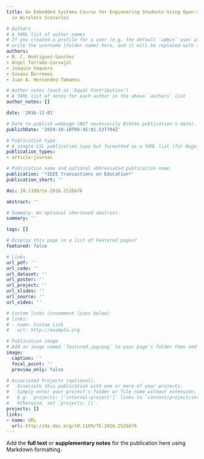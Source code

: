 ```yaml
---
title: An Embedded Systems Course for Engineering Students Using Open-Source Platforms
  in Wireless Scenarios

# Authors
# A YAML list of author names
# If you created a profile for a user (e.g. the default `admin` user at `content/authors/admin/`), 
# write the username (folder name) here, and it will be replaced with their full name and linked to their profile.
authors:
- M. C. Rodriguez-Sanchez
- Angel Torrado-Carvajal
- Joaquin Vaquero
- Susana Borromeo
- Juan A. Hernandez-Tamames

# Author notes (such as 'Equal Contribution')
# A YAML list of notes for each author in the above `authors` list
author_notes: []

date: '2016-11-01'

# Date to publish webpage (NOT necessarily Bibtex publication's date).
publishDate: '2024-10-18T08:45:01.537704Z'

# Publication type.
# A single CSL publication type but formatted as a YAML list (for Hugo requirements).
publication_types:
- article-journal

# Publication name and optional abbreviated publication name.
publication: '*IEEE Transactions on Education*'
publication_short: ''

doi: 10.1109/te.2016.2526676

abstract: ''

# Summary. An optional shortened abstract.
summary: ''

tags: []

# Display this page in a list of Featured pages?
featured: false

# Links
url_pdf: ''
url_code: ''
url_dataset: ''
url_poster: ''
url_project: ''
url_slides: ''
url_source: ''
url_video: ''

# Custom links (uncomment lines below)
# links:
# - name: Custom Link
#   url: http://example.org

# Publication image
# Add an image named `featured.jpg/png` to your page's folder then add a caption below.
image:
  caption: ''
  focal_point: ''
  preview_only: false

# Associated Projects (optional).
#   Associate this publication with one or more of your projects.
#   Simply enter your project's folder or file name without extension.
#   E.g. `projects: ['internal-project']` links to `content/project/internal-project/index.md`.
#   Otherwise, set `projects: []`.
projects: []
links:
- name: URL
  url: http://dx.doi.org/10.1109/TE.2016.2526676
---
```


Add the **full text** or **supplementary notes** for the publication here using Markdown formatting.
